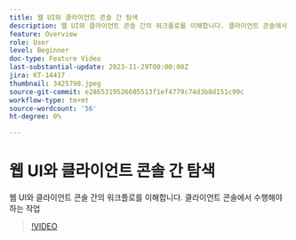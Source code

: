 ```yaml
---
title: 웹 UI와 클라이언트 콘솔 간 탐색
description: 웹 UI와 클라이언트 콘솔 간의 워크플로를 이해합니다. 클라이언트 콘솔에서 수행해야 하는 작업
feature: Overview
role: User
level: Beginner
doc-type: Feature Video
last-substantial-update: 2023-11-29T00:00:00Z
jira: KT-14417
thumbnail: 3425798.jpeg
source-git-commit: e2865319526605513f1ef4779c74d3b8d151c99c
workflow-type: tm+mt
source-wordcount: '56'
ht-degree: 0%

---
```



# 웹 UI와 클라이언트 콘솔 간 탐색

웹 UI와 클라이언트 콘솔 간의 워크플로를 이해합니다. 클라이언트 콘솔에서 수행해야 하는 작업

>[!VIDEO](https://video.tv.adobe.com/v/3425798/?learn=on)
